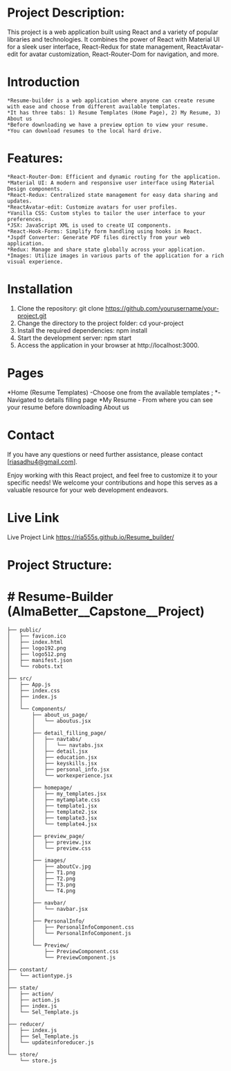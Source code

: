 # Project Description:
This project is a web application built using React and a variety of popular libraries and technologies. It combines the power of React with Material UI for a sleek user interface, React-Redux for state management, ReactAvatar-edit for avatar customization, React-Router-Dom for navigation, and more.

# Introduction
```
*Resume-builder is a web application where anyone can create resume with ease and choose from different available templates.
*It has three tabs: 1) Resume Templates (Home Page), 2) My Resume, 3) About us
*Before downloading we have a preview option to view your resume.
*You can download resumes to the local hard drive.
```

# Features:
```
*React-Router-Dom: Efficient and dynamic routing for the application.
*Material UI: A modern and responsive user interface using Material Design components.
*React-Redux: Centralized state management for easy data sharing and updates.
*ReactAvatar-edit: Customize avatars for user profiles.
*Vanilla CSS: Custom styles to tailor the user interface to your preferences.
*JSX: JavaScript XML is used to create UI components.
*React-Hook-Forms: Simplify form handling using hooks in React.
*Jspdf Converter: Generate PDF files directly from your web application.
*Redux: Manage and share state globally across your application.
*Images: Utilize images in various parts of the application for a rich visual experience.
```

# Installation
1. Clone the repository:
git clone https://github.com/yourusername/your-project.git
2. Change the directory to the project folder:
cd your-project
3. Install the required dependencies:
npm install
4. Start the development server:
npm start
5. Access the application in your browser at http://localhost:3000.

# Pages
*Home (Resume Templates) -Choose one from the available templates ;
*-Navigated to details filling page
*My Resume - From where you can see your resume before downloading
About us

# Contact
If you have any questions or need further assistance, please contact [riasadhu4@gmail.com].

Enjoy working with this React project, and feel free to customize it to your specific needs! We welcome your contributions and hope this serves as a valuable resource for your web development endeavors.

# Live Link
Live Project Link https://ria555s.github.io/Resume_builder/

# Project Structure:
# # Resume-Builder (AlmaBetter__Capstone__Project)
```
├── public/
│   ├── favicon.ico
│   ├── index.html
│   ├── logo192.png
│   ├── logo512.png
│   ├── manifest.json
│   └── robots.txt
│
├── src/
│   ├── App.js
│   ├── index.css
│   ├── index.js
│   │
│   └── Components/
│       ├── about_us_page/
│       │   └── aboutus.jsx
│       │
│       ├── detail_filling_page/
│       │   ├── navtabs/
│       │   │   └── navtabs.jsx
│       │   ├── detail.jsx
│       │   ├── education.jsx
│       │   ├── keyskills.jsx
│       │   ├── personal_info.jsx
│       │   └── workexperience.jsx
│       │
│       ├── homepage/
│       │   ├── my_templates.jsx
│       │   ├── mytamplate.css
│       │   ├── template1.jsx
│       │   ├── template2.jsx
│       │   ├── template3.jsx
│       │   └── template4.jsx
│       │
│       ├── preview_page/
│       │   ├── preview.jsx
│       │   └── preview.css
│       │
│       ├── images/
│       │   ├── aboutCv.jpg
│       │   ├── T1.png
│       │   ├── T2.png
│       │   ├── T3.png
│       │   └── T4.png
│       │
│       ├── navbar/
│       │   └── navbar.jsx
│       │
│       ├── PersonalInfo/
│       │   ├── PersonalInfoComponent.css
│       │   └── PersonalInfoComponent.js
│       │
│       └── Preview/
│           ├── PreviewComponent.css
│           └── PreviewComponent.js
│
├── constant/
│   └── actiontype.js
│
├── state/
│   ├── action/
│   ├── action.js
│   ├── index.js
│   └── Sel_Template.js
│
├── reducer/
│   ├── index.js
│   ├── Sel_Template.js
│   └── updateinforeducer.js
│
└── store/
    └── store.js
```
